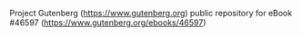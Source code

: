Project Gutenberg (https://www.gutenberg.org) public repository for eBook #46597 (https://www.gutenberg.org/ebooks/46597)
